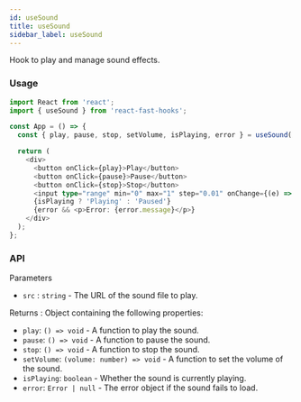```yaml
---
id: useSound
title: useSound
sidebar_label: useSound
---
```


Hook to play and manage sound effects.

### Usage

```typescript
import React from 'react';
import { useSound } from 'react-fast-hooks';

const App = () => {
  const { play, pause, stop, setVolume, isPlaying, error } = useSound('/path/to/sound.mp3');

  return (
    <div>
      <button onClick={play}>Play</button>
      <button onClick={pause}>Pause</button>
      <button onClick={stop}>Stop</button>
      <input type="range" min="0" max="1" step="0.01" onChange={(e) => setVolume(Number(e.target.value))} />
      {isPlaying ? 'Playing' : 'Paused'}
      {error && <p>Error: {error.message}</p>}
    </div>
  );
};
```

### API

Parameters

- `src` : `string` - The URL of the sound file to play.

Returns : Object containing the following properties:

- `play`: `() => void` - A function to play the sound.
- `pause`: `() => void` - A function to pause the sound.
- `stop`: `() => void` - A function to stop the sound.
- `setVolume`: `(volume: number) => void` - A function to set the volume of the sound.
- `isPlaying`: `boolean` - Whether the sound is currently playing.
- `error`: `Error | null` - The error object if the sound fails to load.
  